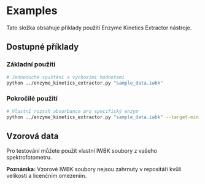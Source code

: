 # Examples

Tato složka obsahuje příklady použití Enzyme Kinetics Extractor nástroje.

## Dostupné příklady

### Základní použití
```bash
# Jednoduché spuštění s výchozími hodnotami
python ../enzyme_kinetics_extractor.py "sample_data.iwbk"
```

### Pokročilé použití
```bash
# Vlastní rozsah absorbance pro specifický enzym
python ../enzyme_kinetics_extractor.py "sample_data.iwbk" --target-min 0.3 --target-max 2.5 --output "custom_results.csv"
```

## Vzorová data

Pro testování můžete použít vlastní IWBK soubory z vašeho spektrofotometru.

**Poznámka:** Vzorové IWBK soubory nejsou zahrnuty v repositáři kvůli velikosti a licenčním omezením.